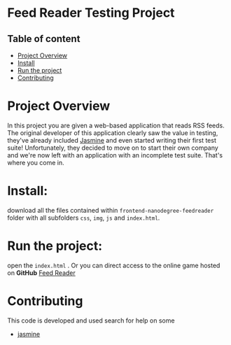 # Feed Reader Testing Project

## Table of content

* [Project Overview](#ProjectOverview)
* [Install](#Install)
* [Run the project](#Run)
* [Contributing](#contributing)

# Project Overview

In this project you are given a web-based application that reads RSS feeds. The original developer of this application clearly saw the value in testing, they've already included [Jasmine](http://jasmine.github.io/) and even started writing their first test suite! Unfortunately, they decided to move on to start their own company and we're now left with an application with an incomplete test suite. That's where you come in.


# Install:
download all the files contained within `frontend-nanodegree-feedreader` folder
with all subfolders `css`, `img`, `js` and `index.html`.

# Run the project:
open the `index.html` .
Or you can direct access to the online game hosted on **GitHub**
[Feed Reader](https://youssef333.github.io/frontend-nanodegree-feedreader/)
# Contributing
This code is developed and used search for help on some
* [jasmine](https://jasmine.github.io/) 